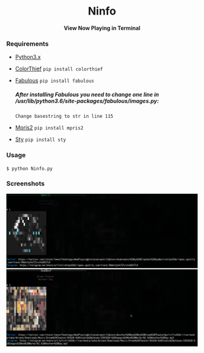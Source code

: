 <h1 align="center">Ninfo</h1>

<div align="center">
  <strong>View Now Playing in Terminal</strong>
</div>

### Requirements
- [Python3.x](https://www.python.org/downloads/)
- [ColorThief](https://github.com/fengsp/color-thief-py)
  `pip install colorthief`
- [Fabulous](https://jart.github.io/fabulous/)
  `pip install fabulous`
  
   ##### After installing Fabulous you need to change one line in /usr/lib/python3.6/site-packages/fabulous/images.py:
      Change basestring to str in line 115
- [Mpris2](https://github.com/hugosenari/mpris2)
`pip install mpris2`
- [Sty](https://pypi.org/project/sty/)
`pip install sty`

### Usage
    $ python Ninfo.py

### Screenshots
<div align="center">
	<img src="/Screenshots/Screenshot1.png"></img>
</div>


<div align="center">
        <img src="/Screenshots/Screenshot2.png"></img>
</div>
